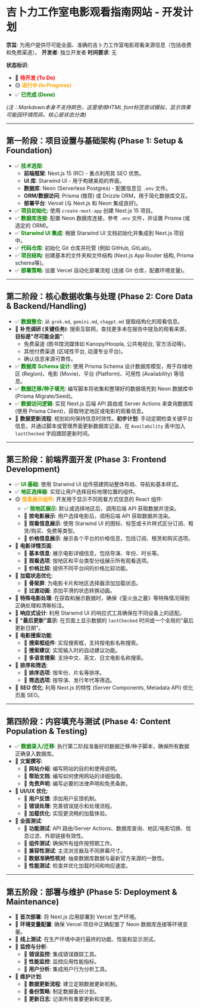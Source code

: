 # 吉卜力工作室电影观看指南网站 - 开发计划

**宗旨**: 为用户提供尽可能全面、准确的吉卜力工作室电影观看来源信息（包括收费和免费渠道）。
**开发者**: 独立开发者
**时间要求**: 无

**状态标识**:
*   🔴 <font color="red">**待开发 (To Do)**</font>
*   🟡 <font color="orange">**进行中 (In Progress)**</font>
*   ✅ <font color="green">**已完成 (Done)**</font>

*(注：Markdown本身不支持颜色，这里使用HTML font标签尝试模拟，显示效果可能因环境而异。核心是状态分类)*

---

## 第一阶段：项目设置与基础架构 (Phase 1: Setup & Foundation)

*   ✅ <font color="green">**技术选型**</font>: 
    *   **前端框架**: Next.js 15 (RC) - 重点利用其 SEO 优势。
    *   **UI 库**: Starwind UI - 用于构建美观的界面。
    *   **数据库**: Neon (Serverless Postgres) - 配置信息见 `.env` 文件。
    *   **ORM/数据访问**: Prisma (推荐) 或 Drizzle ORM，用于简化数据库交互。
    *   **部署平台**: Vercel (与 Next.js 和 Neon 集成良好)。
*   ✅ <font color="green">**项目初始化**</font>: 使用 `create-next-app` 创建 Next.js 15 项目。
*   ✅ <font color="green">**数据库连接**</font>: 配置 Neon 数据库连接，参考 `.env` 文件，并设置 Prisma (或选定的 ORM)。
*   ✅ <font color="green">**Starwind UI 集成**</font>: 根据 Starwind UI 文档初始化并集成到 Next.js 项目中。
*   ✅ <font color="green">**代码仓库**</font>: 初始化 Git 仓库并托管 (例如 GitHub, GitLab)。
*   ✅ <font color="green">**项目结构**</font>: 创建基本的文件夹和文件结构 (Next.js App Router 结构, Prisma schema等)。
*   ✅ <font color="green">**部署策略**</font>: 设置 Vercel 自动化部署流程 (连接 Git 仓库，配置环境变量)。

---

## 第二阶段：核心数据收集与处理 (Phase 2: Core Data & Backend/Handling)

*   ✅ <font color="green">**数据整合**</font>: 从 `grok.md`, `gemini.md`, `chagpt.md` 提取结构化的观看信息。
*   🔴 **补充调研 (关键任务)**: 搜索互联网，查找更多未在报告中提及的观看来源，**目标是"尽可能全面"**:
    *   免费渠道 (图书馆流媒体如 Kanopy/Hoopla, 公共电视台, 官方活动等)。
    *   其他付费渠道 (区域性平台, 动漫专业平台)。
    *   确认信息来源可靠性。
*   ✅ <font color="green">**数据库 Schema 设计**</font>: 使用 Prisma Schema 设计数据库模型，用于存储地区 (Region)、电影 (Movie)、平台 (Platform)、可用性 (Availability) 等信息。
*   ✅ <font color="green">**数据迁移/种子填充**</font>: 编写脚本将收集和整理好的数据填充到 Neon 数据库中 (Prisma Migrate/Seed)。
*   ✅ <font color="green">**数据访问逻辑**</font>: 实现 Next.js 后端 API 路由或 Server Actions 来查询数据库 (使用 Prisma Client)，获取特定地区或电影的观看信息。
*   🔴 **数据更新流程**: 规划如何保持信息时效性。**初步计划**: 手动定期检查关键平台信息，并通过脚本或管理界面更新数据库记录。在 `Availability` 表中加入 `lastChecked` 字段跟踪更新时间。

---

## 第三阶段：前端界面开发 (Phase 3: Frontend Development)

*   ✅ <font color="green">**UI 基础**</font>: 使用 Starwind UI 组件搭建网站整体布局、导航和基本样式。
*   ✅ <font color="green">**地区选择器**</font>: 实现让用户选择目标地理位置的组件。
*   🟡 <font color="orange">**信息展示组件**</font>: 开发用于显示不同观看方式信息的 React 组件:
    *   ✅ <font color="green">**按地区展示**</font>: 默认或选择地区后，调用后端 API 获取数据并渲染。
    *   🔴 **按电影展示**: 用户选择电影后，调用后端 API 获取数据并渲染。
    *   🔴 **观看信息展示**: 使用 Starwind UI 的图标、标签或卡片样式区分订阅、租赁/购买、免费等类型。
    *   🔴 **价格信息展示**: 展示各个平台的价格信息，包括订阅、租赁和购买选项。
*   🔴 **电影详情页面**: 
    *   🔴 **基本信息**: 展示电影详细信息，包括导演、年份、时长等。
    *   🔴 **观看选项**: 按地区和平台类型分组展示所有观看选项。
    *   🔴 **价格比较**: 提供不同平台间的价格比较功能。
*   🔴 **加载状态优化**:
    *   🔴 **骨架屏**: 为电影卡片和地区选择器添加加载状态。
    *   🔴 **过渡动画**: 添加平滑的状态转换动画。
*   🔴 **特殊电影处理**: 在获取和展示数据时，确保《萤火虫之墓》等特殊情况得到正确处理和清晰标注。
*   🔴 **响应式设计**: 利用 Starwind UI 的响应式工具确保在不同设备上的适配。
*   🔴 **"最后更新"显示**: 在页面上显示数据的 `lastChecked` 时间或一个全局的"最后更新日期"。
*   🔴 **电影搜索功能**: 
    *   🔴 **搜索框组件**: 实现搜索框，支持按电影名称搜索。
    *   🔴 **搜索建议**: 实现输入时的自动建议功能。
    *   🔴 **多语言搜索**: 支持中文、英文、日文电影名称搜索。
*   🔴 **排序和筛选**:
    *   🔴 **排序选项**: 按年份、片名等排序。
    *   🔴 **筛选选项**: 按导演、发行年代等筛选。
*   🔴 **SEO 优化**: 利用 Next.js 的特性 (Server Components, Metadata API) 优化页面 SEO。

---

## 第四阶段：内容填充与测试 (Phase 4: Content Population & Testing)

*   ✅ <font color="green">**数据录入/迁移**</font>: 执行第二阶段准备好的数据迁移/种子脚本，确保所有数据正确录入数据库。
*   🔴 **文案撰写**: 
    *   🔴 **网站介绍**: 编写网站的目的和使用说明。
    *   🔴 **帮助文档**: 编写如何使用网站的详细指南。
    *   🔴 **免责声明**: 编写必要的法律声明和免责条款。
*   🔴 **UI/UX 优化**: 
    *   🔴 **用户反馈**: 添加用户反馈机制。
    *   🔴 **错误处理**: 完善错误提示和处理流程。
    *   🔴 **加载优化**: 实现更流畅的加载体验。
*   🔴 **全面测试**:
    *   🔴 **功能测试**: API 路由/Server Actions、数据库查询、地区/电影切换、信息过滤、外部链接有效性。
    *   🔴 **组件测试**: 确保所有组件按预期工作。
    *   🔴 **兼容性测试**: 主流浏览器及不同屏幕尺寸。
    *   🔴 **数据准确性核对**: 抽查数据库数据与最新官方来源的一致性。
    *   🔴 **性能测试**: 检查并优化加载时间和响应速度。

---

## 第五阶段：部署与维护 (Phase 5: Deployment & Maintenance)

*   🔴 **首次部署**: 将 Next.js 应用部署到 Vercel 生产环境。
*   🔴 **环境变量配置**: 确保 Vercel 项目中正确配置了 Neon 数据库连接等环境变量。
*   🔴 **线上测试**: 在生产环境中进行最终的功能、性能和显示测试。
*   🔴 **监控与分析**:
    *   🔴 **错误监控**: 集成错误跟踪工具。
    *   🔴 **性能监控**: 监控应用性能指标。
    *   🔴 **用户分析**: 集成用户行为分析工具。
*   🔴 **维护计划**:
    *   🔴 **数据更新流程**: 建立定期数据更新机制。
    *   🔴 **备份策略**: 制定数据备份计划。
    *   🔴 **更新日志**: 记录所有重要更新和变更。
